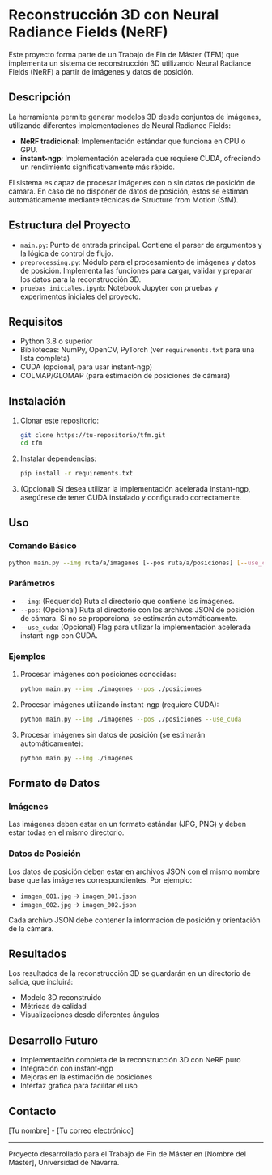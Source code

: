 # Reconstrucción 3D con Neural Radiance Fields (NeRF)

Este proyecto forma parte de un Trabajo de Fin de Máster (TFM) que implementa un sistema de reconstrucción 3D utilizando Neural Radiance Fields (NeRF) a partir de imágenes y datos de posición.

## Descripción

La herramienta permite generar modelos 3D desde conjuntos de imágenes, utilizando diferentes implementaciones de Neural Radiance Fields:

- **NeRF tradicional**: Implementación estándar que funciona en CPU o GPU.
- **instant-ngp**: Implementación acelerada que requiere CUDA, ofreciendo un rendimiento significativamente más rápido.

El sistema es capaz de procesar imágenes con o sin datos de posición de cámara. En caso de no disponer de datos de posición, estos se estiman automáticamente mediante técnicas de Structure from Motion (SfM).

## Estructura del Proyecto

- `main.py`: Punto de entrada principal. Contiene el parser de argumentos y la lógica de control de flujo.
- `preprocessing.py`: Módulo para el procesamiento de imágenes y datos de posición. Implementa las funciones para cargar, validar y preparar los datos para la reconstrucción 3D.
- `pruebas_iniciales.ipynb`: Notebook Jupyter con pruebas y experimentos iniciales del proyecto.

## Requisitos

- Python 3.8 o superior
- Bibliotecas: NumPy, OpenCV, PyTorch (ver `requirements.txt` para una lista completa)
- CUDA (opcional, para usar instant-ngp)
- COLMAP/GLOMAP (para estimación de posiciones de cámara)

## Instalación

1. Clonar este repositorio:
   ```bash
   git clone https://tu-repositorio/tfm.git
   cd tfm
   ```

2. Instalar dependencias:
   ```bash
   pip install -r requirements.txt
   ```

3. (Opcional) Si desea utilizar la implementación acelerada instant-ngp, asegúrese de tener CUDA instalado y configurado correctamente.

## Uso

### Comando Básico

```bash
python main.py --img ruta/a/imagenes [--pos ruta/a/posiciones] [--use_cuda]
```

### Parámetros

- `--img`: (Requerido) Ruta al directorio que contiene las imágenes.
- `--pos`: (Opcional) Ruta al directorio con los archivos JSON de posición de cámara. Si no se proporciona, se estimarán automáticamente.
- `--use_cuda`: (Opcional) Flag para utilizar la implementación acelerada instant-ngp con CUDA.

### Ejemplos

1. Procesar imágenes con posiciones conocidas:
   ```bash
   python main.py --img ./imagenes --pos ./posiciones
   ```

2. Procesar imágenes utilizando instant-ngp (requiere CUDA):
   ```bash
   python main.py --img ./imagenes --pos ./posiciones --use_cuda
   ```

3. Procesar imágenes sin datos de posición (se estimarán automáticamente):
   ```bash
   python main.py --img ./imagenes
   ```

## Formato de Datos

### Imágenes

Las imágenes deben estar en un formato estándar (JPG, PNG) y deben estar todas en el mismo directorio.

### Datos de Posición

Los datos de posición deben estar en archivos JSON con el mismo nombre base que las imágenes correspondientes. Por ejemplo:

- `imagen_001.jpg` → `imagen_001.json`
- `imagen_002.jpg` → `imagen_002.json`

Cada archivo JSON debe contener la información de posición y orientación de la cámara.

## Resultados

Los resultados de la reconstrucción 3D se guardarán en un directorio de salida, que incluirá:

- Modelo 3D reconstruido
- Métricas de calidad
- Visualizaciones desde diferentes ángulos

## Desarrollo Futuro

- Implementación completa de la reconstrucción 3D con NeRF puro
- Integración con instant-ngp
- Mejoras en la estimación de posiciones
- Interfaz gráfica para facilitar el uso

## Contacto

[Tu nombre] - [Tu correo electrónico]

---

Proyecto desarrollado para el Trabajo de Fin de Máster en [Nombre del Máster], Universidad de Navarra.